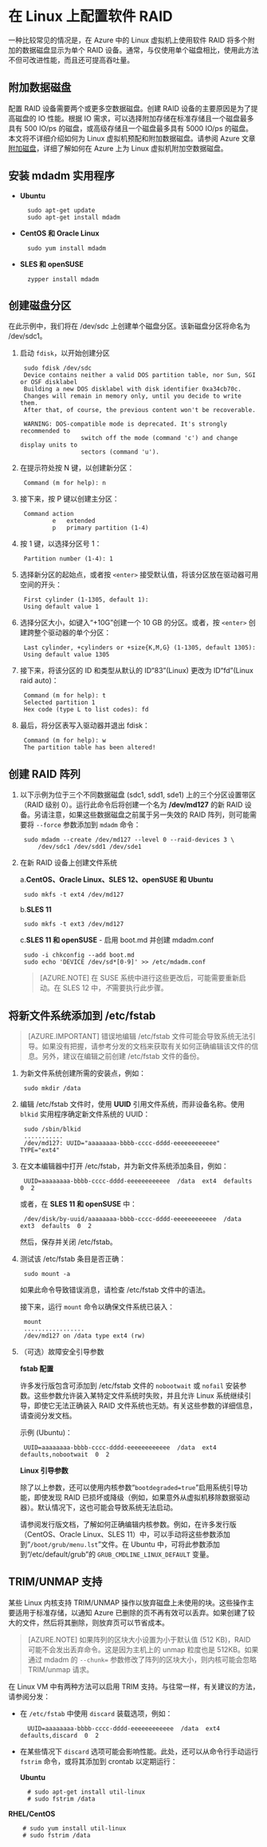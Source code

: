 <properties
    pageTitle="在运行 Linux 的虚拟机上配置软件 RAID | Azure"
    description="了解如何使用 mdadm 在 Azure 中的 Linux 虚拟机上配置 RAID。"
    services="virtual-machines-linux"
    documentationcenter="na"
    author="rickstercdn"
    manager="timlt"
    editor="tysonn"
    tag="azure-service-management,azure-resource-manager" />
<tags
    ms.assetid="f3cb2786-bda6-4d2c-9aaf-2db80f490feb"
    ms.service="virtual-machines-linux"
    ms.workload="infrastructure-services"
    ms.tgt_pltfrm="vm-linux"
    ms.devlang="na"
    ms.topic="article"
    ms.date="09/06/2016"
    wacn.date="01/20/2017"
    ms.author="rclaus" />  


# 在 Linux 上配置软件 RAID
一种比较常见的情况是，在 Azure 中的 Linux 虚拟机上使用软件 RAID 将多个附加的数据磁盘显示为单个 RAID 设备。通常，与仅使用单个磁盘相比，使用此方法不但可改进性能，而且还可提高吞吐量。

## 附加数据磁盘
配置 RAID 设备需要两个或更多空数据磁盘。创建 RAID 设备的主要原因是为了提高磁盘的 IO 性能。根据 IO 需求，可以选择附加存储在标准存储且一个磁盘最多具有 500 IO/ps 的磁盘，或高级存储且一个磁盘最多具有 5000 IO/ps 的磁盘。本文将不详细介绍如何为 Linux 虚拟机预配和附加数据磁盘。请参阅 Azure 文章[附加磁盘](/documentation/articles/virtual-machines-linux-add-disk/)，详细了解如何在 Azure 上为 Linux 虚拟机附加空数据磁盘。

## 安装 mdadm 实用程序
* **Ubuntu**

        sudo apt-get update
        sudo apt-get install mdadm

* **CentOS 和 Oracle Linux**

        sudo yum install mdadm

* **SLES 和 openSUSE**

        zypper install mdadm

## 创建磁盘分区
在此示例中，我们将在 /dev/sdc 上创建单个磁盘分区。该新磁盘分区将命名为 /dev/sdc1。

1. 启动 `fdisk`，以开始创建分区

        sudo fdisk /dev/sdc
        Device contains neither a valid DOS partition table, nor Sun, SGI or OSF disklabel
        Building a new DOS disklabel with disk identifier 0xa34cb70c.
        Changes will remain in memory only, until you decide to write them.
        After that, of course, the previous content won't be recoverable.

        WARNING: DOS-compatible mode is deprecated. It's strongly recommended to
                        switch off the mode (command 'c') and change display units to
                        sectors (command 'u').

2. 在提示符处按 N 键，以创建新分区：

        Command (m for help): n

3. 接下来，按 P 键以创建主分区：

        Command action
                e   extended
                p   primary partition (1-4)

4. 按 1 键，以选择分区号 1：

        Partition number (1-4): 1

5. 选择新分区的起始点，或者按 `<enter>` 接受默认值，将该分区放在驱动器可用空间的开头：

        First cylinder (1-1305, default 1):
        Using default value 1

6. 选择分区大小，如键入“+10G”创建一个 10 GB 的分区。或者，按 `<enter>` 创建跨整个驱动器的单个分区：

        Last cylinder, +cylinders or +size{K,M,G} (1-1305, default 1305): 
        Using default value 1305

7. 接下来，将该分区的 ID 和类型从默认的 ID“83”(Linux) 更改为 ID“fd”(Linux raid auto)：

        Command (m for help): t
        Selected partition 1
        Hex code (type L to list codes): fd

8. 最后，将分区表写入驱动器并退出 fdisk：

        Command (m for help): w
        The partition table has been altered!

## 创建 RAID 阵列
1. 以下示例为位于三个不同数据磁盘 (sdc1, sdd1, sde1) 上的三个分区设置带区（RAID 级别 0）。运行此命令后将创建一个名为 **/dev/md127** 的新 RAID 设备。另请注意，如果这些数据磁盘之前属于另一失效的 RAID 阵列，则可能需要将 `--force` 参数添加到 `mdadm` 命令：

        sudo mdadm --create /dev/md127 --level 0 --raid-devices 3 \
            /dev/sdc1 /dev/sdd1 /dev/sde1

2. 在新 RAID 设备上创建文件系统
   
    a.**CentOS、Oracle Linux、SLES 12、openSUSE 和 Ubuntu**

        sudo mkfs -t ext4 /dev/md127

    b.**SLES 11**

        sudo mkfs -t ext3 /dev/md127

    c.**SLES 11 和 openSUSE** - 启用 boot.md 并创建 mdadm.conf

        sudo -i chkconfig --add boot.md
        sudo echo 'DEVICE /dev/sd*[0-9]' >> /etc/mdadm.conf

    > [AZURE.NOTE]
    在 SUSE 系统中进行这些更改后，可能需要重新启动。在 SLES 12 中，*不*需要执行此步骤。
    > 
    > 

## 将新文件系统添加到 /etc/fstab
> [AZURE.IMPORTANT]
错误地编辑 /etc/fstab 文件可能会导致系统无法引导。如果没有把握，请参考分发的文档来获取有关如何正确编辑该文件的信息。另外，建议在编辑之前创建 /etc/fstab 文件的备份。

1. 为新文件系统创建所需的安装点，例如：

        sudo mkdir /data

2. 编辑 /etc/fstab 文件时，使用 **UUID** 引用文件系统，而非设备名称。使用 `blkid` 实用程序确定新文件系统的 UUID：

        sudo /sbin/blkid
        ...........
        /dev/md127: UUID="aaaaaaaa-bbbb-cccc-dddd-eeeeeeeeeeee" TYPE="ext4"

3. 在文本编辑器中打开 /etc/fstab，并为新文件系统添加条目，例如：

        UUID=aaaaaaaa-bbbb-cccc-dddd-eeeeeeeeeeee  /data  ext4  defaults  0  2

    或者，在 **SLES 11 和 openSUSE** 中：

        /dev/disk/by-uuid/aaaaaaaa-bbbb-cccc-dddd-eeeeeeeeeeee  /data  ext3  defaults  0  2

    然后，保存并关闭 /etc/fstab。

4. 测试该 /etc/fstab 条目是否正确：

        sudo mount -a

    如果此命令导致错误消息，请检查 /etc/fstab 文件中的语法。
   
    接下来，运行 `mount` 命令以确保文件系统已装入：

        mount
        .................
        /dev/md127 on /data type ext4 (rw)

5. （可选）故障安全引导参数
   
    **fstab 配置**
   
    许多发行版包含可添加到 /etc/fstab 文件的 `nobootwait` 或 `nofail` 安装参数。这些参数允许装入某特定文件系统时失败，并且允许 Linux 系统继续引导，即使它无法正确装入 RAID 文件系统也无妨。有关这些参数的详细信息，请查阅分发文档。
   
    示例 (Ubuntu)：

        UUID=aaaaaaaa-bbbb-cccc-dddd-eeeeeeeeeeee  /data  ext4  defaults,nobootwait  0  2

    **Linux 引导参数**
   
    除了以上参数，还可以使用内核参数“`bootdegraded=true`”启用系统引导功能，即使发现 RAID 已损坏或降级（例如，如果意外从虚拟机移除数据驱动器）。默认情况下，这也可能会导致系统无法启动。
   
    请参阅发行版文档，了解如何正确编辑内核参数。例如，在许多发行版（CentOS、Oracle Linux、SLES 11）中，可以手动将这些参数添加到“`/boot/grub/menu.lst`”文件。在 Ubuntu 中，可将此参数添加到“/etc/default/grub”的 `GRUB_CMDLINE_LINUX_DEFAULT` 变量。

## TRIM/UNMAP 支持
某些 Linux 内核支持 TRIM/UNMAP 操作以放弃磁盘上未使用的块。这些操作主要适用于标准存储，以通知 Azure 已删除的页不再有效可以丢弃。如果创建了较大的文件，然后将其删除，则放弃页可以节省成本。

> [AZURE.NOTE]
如果阵列的区块大小设置为小于默认值 (512 KB)，RAID 可能不会发出丢弃命令。这是因为主机上的 unmap 粒度也是 512KB。如果通过 mdadm 的 `--chunk=` 参数修改了阵列的区块大小，则内核可能会忽略 TRIM/unmap 请求。

在 Linux VM 中有两种方法可以启用 TRIM 支持。与往常一样，有关建议的方法，请参阅分发：

- 在 `/etc/fstab` 中使用 `discard` 装载选项，例如：

        UUID=aaaaaaaa-bbbb-cccc-dddd-eeeeeeeeeeee  /data  ext4  defaults,discard  0  2

- 在某些情况下 `discard` 选项可能会影响性能。此处，还可以从命令行手动运行 `fstrim` 命令，或将其添加到 crontab 以定期运行：

    **Ubuntu**

        # sudo apt-get install util-linux
        # sudo fstrim /data

**RHEL/CentOS**

        # sudo yum install util-linux
        # sudo fstrim /data

<!---HONumber=Mooncake_0116_2017-->